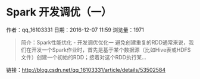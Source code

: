 # Spark 开发调优（一）
作者：qq_16103331
日期：2016-12-07 11:59
浏览量：1971
> 简介：Spark性能优化 - 开发调优优化一  避免创建重复的RDD通常来说，我们在开发一个Spark作业时，首先是基于某个数据源（比如Hive表或HDFS文件）创建一个初始的RDD；接着对这个RDD执行某...

 链接：http://blog.csdn.net/qq_16103331/article/details/53502584
